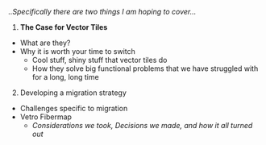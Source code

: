 _..Specifically there are two things I am hoping to cover..._

1. **The Case for Vector Tiles**
  * What are they?
  * Why it is worth your time to switch
    - Cool stuff, shiny stuff that vector tiles do
    - How they solve big functional problems that we have struggled with for a long, long time

2. Developing a migration strategy
  * Challenges specific to migration
  * Vetro Fibermap
    - _Considerations we took, Decisions we made, and how it all turned out_

